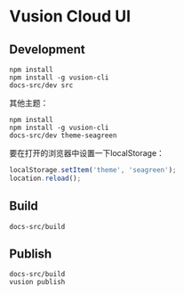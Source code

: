 # Vusion Cloud UI

## Development

``` shell
npm install
npm install -g vusion-cli
docs-src/dev src
```

其他主题：

``` shell
npm install
npm install -g vusion-cli
docs-src/dev theme-seagreen
```

要在打开的浏览器中设置一下localStorage：

``` javascript
localStorage.setItem('theme', 'seagreen');
location.reload();
```

## Build

``` shell
docs-src/build
```

## Publish

``` shell
docs-src/build
vusion publish
```
